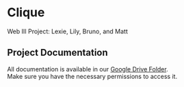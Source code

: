 # Clique
Web III Project: Lexie, Lily, Bruno, and Matt

## Project Documentation  
All documentation is available in our [Google Drive Folder](https://drive.google.com/drive/u/1/folders/1e3YjTGlHFPqMrjkk07hiG_-zpVYulmRO).  
Make sure you have the necessary permissions to access it.
